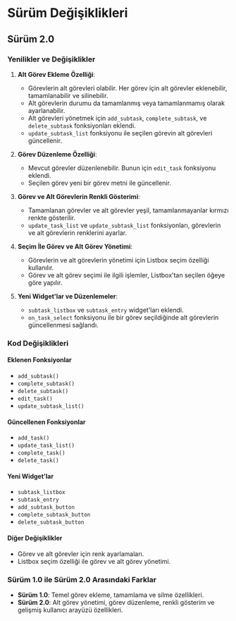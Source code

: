 # Sürüm Değişiklikleri

## Sürüm 2.0

### Yenilikler ve Değişiklikler

1. **Alt Görev Ekleme Özelliği**:
    - Görevlerin alt görevleri olabilir. Her görev için alt görevler eklenebilir, tamamlanabilir ve silinebilir.
    - Alt görevlerin durumu da tamamlanmış veya tamamlanmamış olarak ayarlanabilir.
    - Alt görevleri yönetmek için `add_subtask`, `complete_subtask`, ve `delete_subtask` fonksiyonları eklendi.
    - `update_subtask_list` fonksiyonu ile seçilen görevin alt görevleri güncellenir.

2. **Görev Düzenleme Özelliği**:
    - Mevcut görevler düzenlenebilir. Bunun için `edit_task` fonksiyonu eklendi.
    - Seçilen görev yeni bir görev metni ile güncellenir.

3. **Görev ve Alt Görevlerin Renkli Gösterimi**:
    - Tamamlanan görevler ve alt görevler yeşil, tamamlanmayanlar kırmızı renkte gösterilir.
    - `update_task_list` ve `update_subtask_list` fonksiyonları, görevlerin ve alt görevlerin renklerini ayarlar.

4. **Seçim İle Görev ve Alt Görev Yönetimi**:
    - Görevlerin ve alt görevlerin yönetimi için Listbox seçim özelliği kullanılır.
    - Görev ve alt görev seçimi ile ilgili işlemler, Listbox'tan seçilen öğeye göre yapılır.

5. **Yeni Widget'lar ve Düzenlemeler**:
    - `subtask_listbox` ve `subtask_entry` widget'ları eklendi.
    - `on_task_select` fonksiyonu ile bir görev seçildiğinde alt görevlerin güncellenmesi sağlandı.

### Kod Değişiklikleri

#### Eklenen Fonksiyonlar
- `add_subtask()`
- `complete_subtask()`
- `delete_subtask()`
- `edit_task()`
- `update_subtask_list()`

#### Güncellenen Fonksiyonlar
- `add_task()`
- `update_task_list()`
- `complete_task()`
- `delete_task()`

#### Yeni Widget'lar
- `subtask_listbox`
- `subtask_entry`
- `add_subtask_button`
- `complete_subtask_button`
- `delete_subtask_button`

#### Diğer Değişiklikler
- Görev ve alt görevler için renk ayarlamaları.
- Listbox seçim özelliği ile görev ve alt görev yönetimi.

### Sürüm 1.0 ile Sürüm 2.0 Arasındaki Farklar

- **Sürüm 1.0**: Temel görev ekleme, tamamlama ve silme özellikleri.
- **Sürüm 2.0**: Alt görev yönetimi, görev düzenleme, renkli gösterim ve gelişmiş kullanıcı arayüzü özellikleri.

